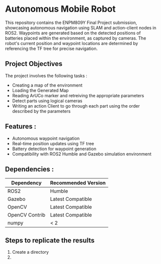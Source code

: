 # Autonomous Mobile Robot 
This repository contains the ENPM809Y Final Project submission, showcasing autonomous navigation using SLAM and action-client nodes in ROS2. Waypoints are generated based on the detected positions of batteries placed within the environment, as captured by cameras. The robot's current position and waypoint locations are determined by referencing the TF tree for precise navigation.

## Project Objectives  
The project involves the following tasks : 
- Creating a map of the environment
- Loading the Generated Map
- Reading ArUCo marker and retreiving the appropriate parameters
- Detect parts using logical cameras
- Writing an action Client to go through each part using the order described by the parameters


## Features : 
- Autonomous waypoint navigation
- Real-time position updates using TF tree
- Battery detection for waypoint generation
- Compatibility with ROS2 Humble and Gazebo simulation environment

## Dependencies :
| Dependency       | Recommended Version  |
|------------------|----------------------|
| ROS2             | Humble               |
| Gazebo           | Latest Compatible    |
| OpenCV           | Latest Compatible    |
| OpenCV Contrib   | Latest Compatible    |
| numpy            | < 2                  |


## Steps to replicate the results 

1. Create a directory 
2. 
   


